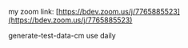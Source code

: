
my zoom link: [https://bdev.zoom.us/j/7765885523](https://bdev.zoom.us/j/7765885523)



generate-test-data-cm use daily
